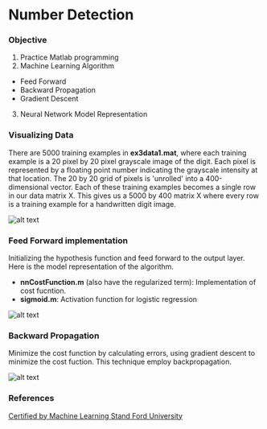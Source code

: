 # Number Detection

### Objective 
1. Practice Matlab programming 
2. Machine Learning Algorithm
* Feed Forward
* Backward Propagation
* Gradient Descent
3. Neural Network Model Representation

### Visualizing Data
There are 5000 training examples in **ex3data1.mat**, where each training example is a 20 pixel by 20 pixel grayscale image of the digit. Each pixel is represented by a floating point number indicating the grayscale intensity at that location. The 20 by 20 grid of pixels is 'unrolled' into a 400-dimensional vector. Each of these training examples becomes a single row in our data matrix X. This gives us a 5000 by 400 matrix X where every row is a training example for a handwritten digit image.

![alt text](https://github.com/khanhmai20/DataAnalysis/blob/main/NeuralNetwork/Asset/Visualization.png)

### Feed Forward implementation
Initializing the hypothesis function and feed forward to the output layer. Here is the model representation of the algorithm.
* **nnCostFunction.m** (also have the regularized term): Implementation of cost fucntion.
* **sigmoid.m**: Activation function for logistic regression

![alt text](https://github.com/khanhmai20/DataAnalysis/blob/main/NeuralNetwork/Asset/FeedFoward.png)

### Backward Propagation
Minimize the cost function by calculating errors, using gradient descent to minimize the cost fuction. This technique employ backpropagation. 

![alt text](https://github.com/khanhmai20/DataAnalysis/blob/main/NeuralNetwork/Asset/BackwardPropagate.png)

### References
[Certified by Machine Learning Stand Ford University](http://cs229.stanford.edu)
